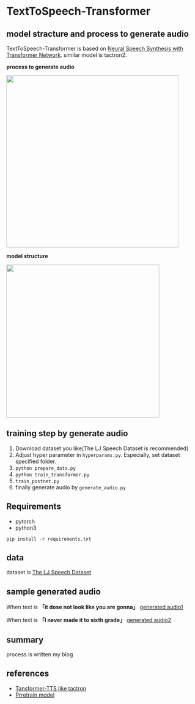 # TextToSpeech-Transformer

## model stracture and process to generate audio

TextToSpeech-Transformer is based on [Neural Speech Synthesis with Transformer Network](https://arxiv.org/abs/1809.08895).
similar model is tactron2.

<b>process to generate audio</b>

<img src="https://user-images.githubusercontent.com/48679574/86134591-ca91f000-bb24-11ea-8c02-807544c708dc.jpg" width="450px">

<b>model structure</b>

<img src="https://user-images.githubusercontent.com/48679574/86134611-d1206780-bb24-11ea-81e0-b156ac8c8b97.png" width="400px">



## training step by generate audio
1. Download dataset you like(The LJ Speech Dataset is recommended)
2. Adjust hyper parameter in ```hyperparams.py```. Especially, set dataset specified folder.
3. ```python prepare_data.py```
4. ```python train_transformer.py```
5. ```train_postnet.py```
6. finally generate audio by ```generate_audio.py```


## Requirements

- pytorch
- python3
```
pip install -r requirements.txt
```

## data

dataset is [The LJ Speech Dataset](https://keithito.com/LJ-Speech-Dataset/)

## sample generated audio

When text is <b>「it dose not look like you are gonna」</b>
[generated audio1](https://www.instagram.com/p/CCDXhJBlqmr/?igshid=1dufrqobhvk0f)

When text is <b>「I never made it to sixth grade」</b>
[generated audio2](https://www.instagram.com/p/CCDXV6OFRYy/?igshid=6czncaupql0s)


## summary 

process is written my blog


## references

- [Tansformer-TTS like tactron](https://github.com/soobinseo/Transformer-TTS)
- [Prretrain model](https://drive.google.com/drive/folders/1r1tdgsdtipLossqD9ZfDmxSZb8nMO8Nf)




